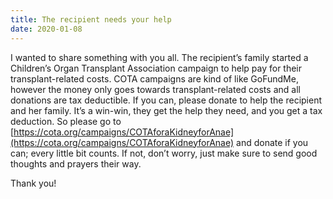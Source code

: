 ```yaml
---
title: The recipient needs your help
date: 2020-01-08
---
```


I wanted to share something with you all. The recipient’s family started a Children’s Organ Transplant Association campaign to help pay for their transplant-related costs. COTA campaigns are kind of like GoFundMe, however the money only goes towards transplant-related costs and all donations are tax deductible. If you can, please donate to help the recipient and her family. It’s a win-win, they get the help they need, and you get a tax deduction. So please go to [https://cota.org/campaigns/COTAforaKidneyforAnae](https://cota.org/campaigns/COTAforaKidneyforAnae) and donate if you can; every little bit counts. If not, don’t worry, just make sure to send good thoughts and prayers their way.

Thank you!
